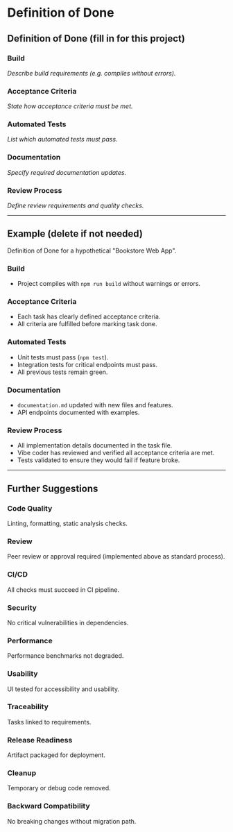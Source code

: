 # Definition of Done

## Definition of Done (fill in for this project)

### Build

_Describe build requirements (e.g. compiles without errors)._

### Acceptance Criteria

_State how acceptance criteria must be met._

### Automated Tests

_List which automated tests must pass._

### Documentation

_Specify required documentation updates._

### Review Process

_Define review requirements and quality checks._

---

## Example (delete if not needed)

Definition of Done for a hypothetical "Bookstore Web App".

### Build

- Project compiles with `npm run build` without warnings or errors.

### Acceptance Criteria

- Each task has clearly defined acceptance criteria.
- All criteria are fulfilled before marking task done.

### Automated Tests

- Unit tests must pass (`npm test`).
- Integration tests for critical endpoints must pass.
- All previous tests remain green.

### Documentation

- `documentation.md` updated with new files and features.
- API endpoints documented with examples.

### Review Process

- All implementation details documented in the task file.
- Vibe coder has reviewed and verified all acceptance criteria are met.
- Tests validated to ensure they would fail if feature broke.

---

## Further Suggestions

### Code Quality

Linting, formatting, static analysis checks.

### Review

Peer review or approval required (implemented above as standard process).

### CI/CD

All checks must succeed in CI pipeline.

### Security

No critical vulnerabilities in dependencies.

### Performance

Performance benchmarks not degraded.

### Usability

UI tested for accessibility and usability.

### Traceability

Tasks linked to requirements.

### Release Readiness

Artifact packaged for deployment.

### Cleanup

Temporary or debug code removed.

### Backward Compatibility

No breaking changes without migration path.

